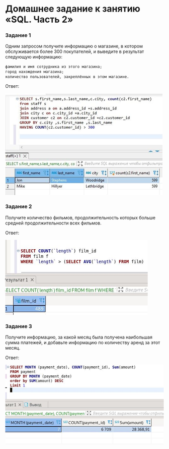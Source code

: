 # Домашнее задание к занятию «SQL. Часть 2»

### Задание 1

Одним запросом получите информацию о магазине, в котором обслуживается более 300 покупателей, и выведите в результат следующую информацию:

    фамилия и имя сотрудника из этого магазина;
    город нахождения магазина;
    количество пользователей, закреплённых в этом магазине.

Ответ: 

![1](https://github.com/MrAgrippa/bd-ib-homework/blob/main/img/12-04/1.JPG)

### Задание 2

Получите количество фильмов, продолжительность которых больше средней продолжительности всех фильмов.

Ответ: 

![2](https://github.com/MrAgrippa/bd-ib-homework/blob/main/img/12-04/2.JPG)

### Задание 3

Получите информацию, за какой месяц была получена наибольшая сумма платежей, и добавьте информацию по количеству аренд за этот месяц.

Ответ: 

![3](https://github.com/MrAgrippa/bd-ib-homework/blob/main/img/12-04/3.JPG)
